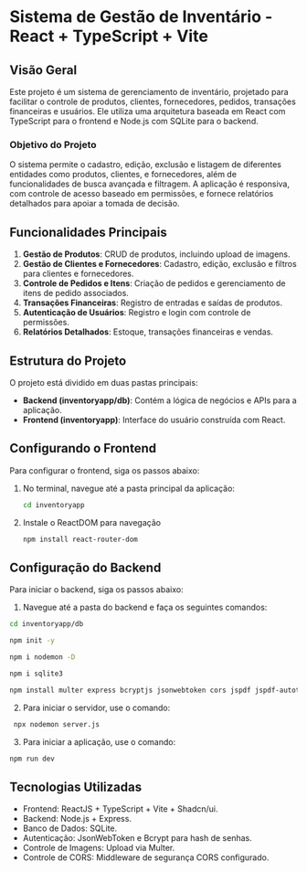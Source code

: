 # Sistema de Gestão de Inventário - React + TypeScript + Vite
## Visão Geral
Este projeto é um sistema de gerenciamento de inventário, projetado para facilitar o controle de produtos, clientes, fornecedores, pedidos, transações financeiras e usuários. Ele utiliza uma arquitetura baseada em React com TypeScript para o frontend e Node.js com SQLite para o backend.

### Objetivo do Projeto
O sistema permite o cadastro, edição, exclusão e listagem de diferentes entidades como produtos, clientes, e fornecedores, além de funcionalidades de busca avançada e filtragem. A aplicação é responsiva, com controle de acesso baseado em permissões, e fornece relatórios detalhados para apoiar a tomada de decisão.

## Funcionalidades Principais
1. **Gestão de Produtos**: CRUD de produtos, incluindo upload de imagens.
2. **Gestão de Clientes e Fornecedores**: Cadastro, edição, exclusão e filtros para clientes e fornecedores.
3. **Controle de Pedidos e Itens**: Criação de pedidos e gerenciamento de itens de pedido associados.
4. **Transações Financeiras**: Registro de entradas e saídas de produtos.
5. **Autenticação de Usuários**: Registro e login com controle de permissões.
6. **Relatórios Detalhados**: Estoque, transações financeiras e vendas.

## Estrutura do Projeto

O projeto está dividido em duas pastas principais:

- **Backend (inventoryapp/db)**: Contém a lógica de negócios e APIs para a aplicação.
- **Frontend (inventoryapp)**: Interface do usuário construída com React.

## Configurando o Frontend

Para configurar o frontend, siga os passos abaixo:

1. No terminal, navegue até a pasta principal da aplicação:
   ```bash
   cd inventoryapp
   ```
2. Instale o ReactDOM para navegação
   ```bash
   npm install react-router-dom
   ```

## Configuração do Backend

Para iniciar o backend, siga os passos abaixo:

 1. Navegue até a pasta do backend e faça os seguintes comandos:
   ```bash
cd inventoryapp/db
   ```
  ```bash
npm init -y
  ```
  ```bash
npm i nodemon -D
  ```
  ```bash
npm i sqlite3
  ```
 ```bash
npm install multer express bcryptjs jsonwebtoken cors jspdf jspdf-autotable
 ```
2. Para iniciar o servidor, use o comando:
  ```bash
   npx nodemon server.js
  ```
3. Para iniciar a aplicação, use o comando:
```bash
npm run dev
```

## Tecnologias Utilizadas
- Frontend: ReactJS + TypeScript + Vite + Shadcn/ui.
- Backend: Node.js + Express.
- Banco de Dados: SQLite.
- Autenticação: JsonWebToken e Bcrypt para hash de senhas.
- Controle de Imagens: Upload via Multer.
- Controle de CORS: Middleware de segurança CORS configurado.





